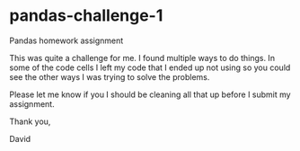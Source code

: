 # pandas-challenge-1
Pandas homework assignment 

This was quite a challenge for me.  I found multiple ways to do things.  In some of the code cells I left my code that I ended up not using so you could see the other ways I was trying to solve the problems.

Please let me know if you I should be cleaning all that up before I submit my assignment.

Thank you,

David
